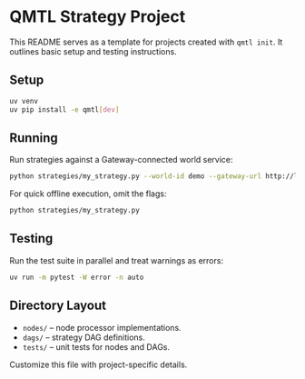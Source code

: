 # QMTL Strategy Project

This README serves as a template for projects created with `qmtl init`.
It outlines basic setup and testing instructions.

## Setup

```bash
uv venv
uv pip install -e qmtl[dev]
```

## Running

Run strategies against a Gateway-connected world service:

```bash
python strategies/my_strategy.py --world-id demo --gateway-url http://localhost:8000
```

For quick offline execution, omit the flags:

```bash
python strategies/my_strategy.py
```

## Testing

Run the test suite in parallel and treat warnings as errors:

```bash
uv run -m pytest -W error -n auto
```

## Directory Layout

- `nodes/` – node processor implementations.
- `dags/` – strategy DAG definitions.
- `tests/` – unit tests for nodes and DAGs.

Customize this file with project-specific details.
